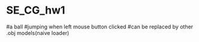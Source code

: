# SE_CG_hw1
#a ball
#jumping when left mouse button clicked
#can be replaced by other .obj models(naive loader)
